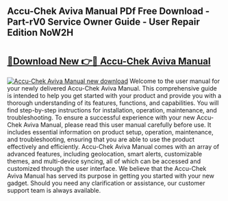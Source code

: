 ## Accu-Chek Aviva Manual PDf Free Download - Part-rV0 Service Owner Guide - User Repair Edition NoW2H

# <h2><a href="http://bc34578.oget.top/?id=Accu-Chek+Aviva+Manual">🔗Download New 👉🔴 Accu-Chek Aviva Manual</a></h2>

[![Accu-Chek Aviva Manual new download](https://i.imgur.com/5g1atiW.png)](http://bc34578.oget.top/?id=Accu-Chek+Aviva+Manual)
Welcome to the user manual for your newly delivered Accu-Chek Aviva Manual. This comprehensive guide is intended to help you get started with your product and provide you with a thorough understanding of its features, functions, and capabilities. You will find step-by-step instructions for installation, operation, maintenance, and troubleshooting. To ensure a successful experience with your new Accu-Chek Aviva Manual, please read this user manual carefully before use. It includes essential information on product setup, operation, maintenance, and troubleshooting, ensuring that you are able to use the product effectively and efficiently. Accu-Chek Aviva Manual comes with an array of advanced features, including geolocation, smart alerts, customizable themes, and multi-device syncing, all of which can be accessed and customized through the user interface. We believe that the Accu-Chek Aviva Manual has served its purpose in getting you started with your new gadget. Should you need any clarification or assistance, our customer support team is always available.
